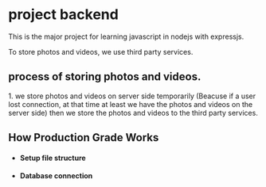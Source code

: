 # project backend

This is the major project for learning javascript in nodejs with expressjs.

To store photos and videos, we use third party services.
<div>
<h2> process of storing photos and videos.</h2>
1. we store photos and videos on server side temporarily (Beacuse if a user lost connection, at that time at least we have the photos and videos on the server side) then we store the photos and videos to the third party services.
</div>
<div>
    <h2>How Production Grade Works</h2>
    <ul>
        <li>
            <div>
                <h4>Setup file structure</h4>
                    <p></p>
            </div>
        </li>
        <li>
            <div>
                <h4>Database connection</h4>
                    <p></p>
            </div>
        </li>
    </ul>
</div>